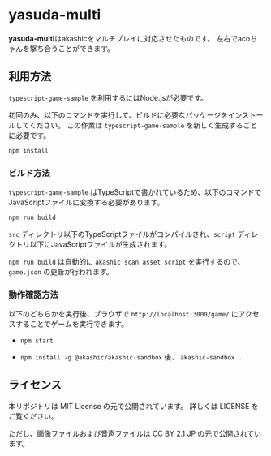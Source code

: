 # yasuda-multi

**yasuda-multi**はakashicをマルチプレイに対応させたものです。
左右でacoちゃんを撃ち合うことができます。

## 利用方法

 `typescript-game-sample` を利用するにはNode.jsが必要です。

初回のみ、以下のコマンドを実行して、ビルドに必要なパッケージをインストールしてください。
この作業は `typescript-game-sample` を新しく生成するごとに必要です。

```sh
npm install
```

### ビルド方法

`typescript-game-sample` はTypeScriptで書かれているため、以下のコマンドでJavaScriptファイルに変換する必要があります。

```sh
npm run build
```

`src` ディレクトリ以下のTypeScriptファイルがコンパイルされ、`script` ディレクトリ以下にJavaScriptファイルが生成されます。

`npm run build` は自動的に `akashic scan asset script` を実行するので、`game.json` の更新が行われます。

### 動作確認方法

以下のどちらかを実行後、ブラウザで `http://localhost:3000/game/` にアクセスすることでゲームを実行できます。

* `npm start`

* `npm install -g @akashic/akashic-sandbox` 後、 `akashic-sandbox .`


## ライセンス
本リポジトリは MIT License の元で公開されています。 詳しくは LICENSE をご覧ください。

ただし、画像ファイルおよび音声ファイルは CC BY 2.1 JP の元で公開されています。
